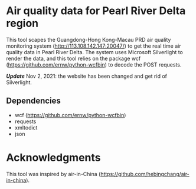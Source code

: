 # Air quality data for Pearl River Delta region
This tool scapes the Guangdong-Hong Kong-Macau PRD air quality monitoring system (http://113.108.142.147:20047/) to get the real time air quality data in Pearl River Delta. The system uses Microsoft Silverlight to render the data, and this tool relies on the package wcf (https://github.com/ernw/python-wcfbin) to decode the POST requests. 

***Update*** Nov 2, 2021: the website has been changed and get rid of Silverlight. 

## Dependencies
 - wcf (https://github.com/ernw/python-wcfbin)
 - requests
 - xmltodict
 - json
 
# Acknowledgments
This tool was inspired by air-in-China (https://github.com/hebingchang/air-in-china). 
